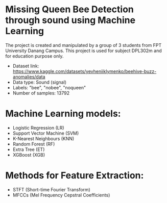# Missing Queen Bee Detection through sound using Machine Learning
The project is created and manipulated by a group of 3 students from FPT University Danang Campus. This project is used for subject DPL302m and for education purpose only.
- Dataset link: https://www.kaggle.com/datasets/yevheniiklymenko/beehive-buzz-anomalies/data
- Data type: Sound (signal)
- Labels: "bee", "nobee", "noqueen"
- Number of samples: 13792
# Machine Learning models:
- Logistic Regression (LR)
- Support Vector Machine (SVM)
- K-Nearest Neighbours (KNN)
- Random Forest (RF)
- Extra Tree (ET)
- XGBoost (XGB)
# Methods for Feature Extraction:
- STFT (Short-time Fourier Transform)
- MFCCs (Mel Frequency Cepstral Coefficients)
